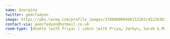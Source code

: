 ```yaml
---
name: Georgina
twitter: gemcfadyen
image: https://pbs.twimg.com/profile_images/378800000480152203/4522b3b587b1535c9ea544c9edf31a0b.jpeg
contact-via: gemcfadyen@hotmail.co.uk
room-type: [double (with Priya) | cabin (with Priya, Jarkyn, Sarah & Mael) ]
---
```

